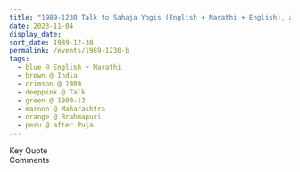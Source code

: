 ```yaml
---
title: "1989-1230 Talk to Sahaja Yogis (English + Marathi + English), after the Pūjā, Brahmapuri, Maharashtra, India"
date: 2023-11-04
display_date: 
sort_date: 1989-12-30
permalink: /events/1989-1230-b
tags:
  - blue @ English + Marathi
  - brown @ India
  - crimson @ 1989
  - deeppink @ Talk
  - green @ 1989-12
  - maroon @ Maharashtra
  - orange @ Brahmapuri
  - peru @ after Puja
---
```


<wave-list>
  <list-title color="green" width="75">Key Quote</list-title>
  <list-item color="BlanchedAlmond"  width="200"></list-item>
  <list-item color="Lavender"></list-item>
  <list-item color="BlanchedAlmond"></list-item>
</wave-list>

<br>

<wave-list>
  <list-title color="green" width="75">Comments</list-title>
  <list-item color="BlanchedAlmond"  width="200"></list-item>
  <list-item color="Lavender"></list-item>
  <list-item color="BlanchedAlmond"></list-item>
</wave-list>